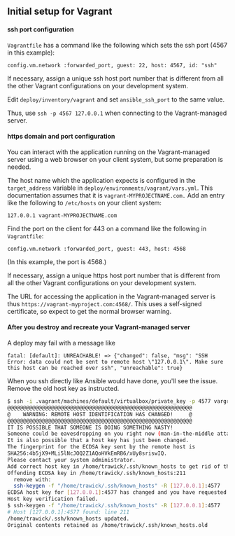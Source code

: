 Initial setup for Vagrant
-------------------------

#### ssh port configuration

`Vagrantfile` has a command like the following which sets the ssh port
(4567 in this example):

```
config.vm.network :forwarded_port, guest: 22, host: 4567, id: "ssh"
```

If necessary, assign a unique ssh host port number that is different
from all the other Vagrant configurations on your development system.

Edit `deploy/inventory/vagrant` and set `ansible_ssh_port` to the same value.

Thus, use `ssh -p 4567 127.0.0.1` when connecting to the Vagrant-managed
server.

#### https domain and port configuration

You can interact with the application running on the Vagrant-managed server
using a web browser on your client system, but some preparation is needed.

The host name which the application expects is configured in the
`target_address` variable in `deploy/environments/vagrant/vars.yml`.  This
documentation assumes that it is `vagrant-MYPROJECTNAME.com.`  Add an entry like
the following to `/etc/hosts` on your client system:

```
127.0.0.1 vagrant-MYPROJECTNAME.com
```

Find the port on the client for 443 on a command like the following in
`Vagrantfile`:

```
config.vm.network :forwarded_port, guest: 443, host: 4568
```

(In this example, the port is 4568.)

If necessary, assign a unique https host port number that is different
from all the other Vagrant configurations on your development system.

The URL for accessing the application in the Vagrant-managed server is
thus `https://vagrant-myproject.com:4568/`.  This uses a self-signed certificate,
so expect to get the normal browser warning.

#### After you destroy and recreate your Vagrant-managed server

A deploy may fail with a message like

```
fatal: [default]: UNREACHABLE! => {"changed": false, "msg": "SSH Error: data could not be sent to remote host \"127.0.0.1\". Make sure this host can be reached over ssh", "unreachable": true}
```

When you ssh directly like Ansible would have done, you'll see the issue.  Remove
the old host key as instructed.

```bash
$ ssh -i .vagrant/machines/default/virtualbox/private_key -p 4577 vargrant@127.0.0.1
@@@@@@@@@@@@@@@@@@@@@@@@@@@@@@@@@@@@@@@@@@@@@@@@@@@@@@@@@@@
@    WARNING: REMOTE HOST IDENTIFICATION HAS CHANGED!     @
@@@@@@@@@@@@@@@@@@@@@@@@@@@@@@@@@@@@@@@@@@@@@@@@@@@@@@@@@@@
IT IS POSSIBLE THAT SOMEONE IS DOING SOMETHING NASTY!
Someone could be eavesdropping on you right now (man-in-the-middle attack)!
It is also possible that a host key has just been changed.
The fingerprint for the ECDSA key sent by the remote host is
SHA256:4b5jX9+MLi5lNcJOQ2Z1AQoHVkEmRB6/xUy8sriswIQ.
Please contact your system administrator.
Add correct host key in /home/trawick/.ssh/known_hosts to get rid of this message.
Offending ECDSA key in /home/trawick/.ssh/known_hosts:211
  remove with:
  ssh-keygen -f "/home/trawick/.ssh/known_hosts" -R [127.0.0.1]:4577
ECDSA host key for [127.0.0.1]:4577 has changed and you have requested strict checking.
Host key verification failed.
$ ssh-keygen -f "/home/trawick/.ssh/known_hosts" -R [127.0.0.1]:4577
# Host [127.0.0.1]:4577 found: line 211
/home/trawick/.ssh/known_hosts updated.
Original contents retained as /home/trawick/.ssh/known_hosts.old
```

